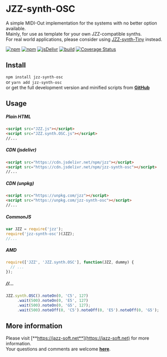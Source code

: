 # JZZ-synth-OSC
A simple MIDI-Out implementation for the systems with no better option available.  
Mainly, for use as template for your own JZZ-compatible synths.  
For real world applications,
please consider using [JZZ-synth-Tiny](https://www.npmjs.com/package/jzz-synth-tiny) instead.

[![npm](https://img.shields.io/npm/v/jzz-synth-osc.svg)](https://www.npmjs.com/package/jzz-synth-osc)
[![npm](https://img.shields.io/npm/dt/jzz-synth-osc.svg)](https://www.npmjs.com/package/jzz-synth-osc)
[![jsDelivr](https://data.jsdelivr.com/v1/package/npm/jzz-synth-osc/badge)](https://www.jsdelivr.com/package/npm/jzz-synth-osc)
[![build](https://github.com/jazz-soft/JZZ-synth-OSC/actions/workflows/build.yml/badge.svg)](https://github.com/jazz-soft/JZZ-synth-OSC/actions)
[![Coverage Status](https://coveralls.io/repos/github/jazz-soft/JZZ-synth-OSC/badge.svg?branch=main)](https://coveralls.io/github/jazz-soft/JZZ-synth-OSC?branch=main)

## Install

`npm install jzz-synth-osc`  
or `yarn add jzz-synth-osc`  
or get the full development version and minified scripts from [**GitHub**](https://github.com/jazz-soft/JZZ-synth-OSC)

## Usage

##### Plain HTML

```html
<script src="JZZ.js"></script>
<script src="JZZ.synth.OSC.js"></script>
//...
```

##### CDN (jsdelivr)

```html
<script src="https://cdn.jsdelivr.net/npm/jzz"></script>
<script src="https://cdn.jsdelivr.net/npm/jzz-synth-osc"></script>
//...
```

##### CDN (unpkg)

```html
<script src="https://unpkg.com/jzz"></script>
<script src="https://unpkg.com/jzz-synth-osc"></script>
//...
```

##### CommonJS

```js
var JZZ = require('jzz');
require('jzz-synth-osc')(JZZ);
//...
```

##### AMD

```js
require(['JZZ', 'JZZ.synth.OSC'], function(JZZ, dummy) {
  // ...
});
```

##### //...

```js
JZZ.synth.OSC().noteOn(0, 'C5', 127)
     .wait(500).noteOn(0, 'E5', 127)
     .wait(500).noteOn(0, 'G5', 127);
     .wait(500).noteOff(0, 'C5').noteOff(0, 'E5').noteOff(0, 'G5');
```

## More information

Please visit [**https://jazz-soft.net**](https://jazz-soft.net) for more information.  
Your questions and comments are welcome [**here**](https://jazz-soft.org).

